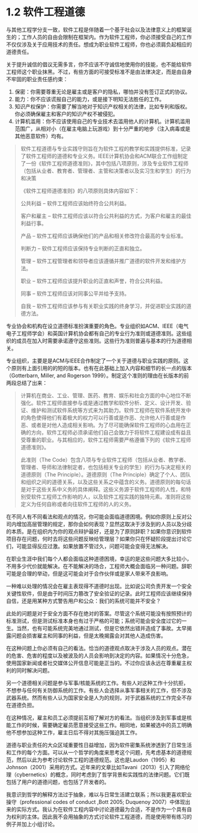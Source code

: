 # 1.2 软件工程道德

与其他工程学分支一致，软件工程是伴随着一个基于社会以及法律意义上的框架诞生的；工作人员的自由会限制在框架内。作为软件工程师，你必须接受自己的工作不仅仅涉及关于应用技术的责任。想成为职业软件工程师，你也必须肩负起相应的道德责任。

关于提升诚信的倡议无需多言，你不应该不守诚信地使用你的技能，也不能给软件工程师这个职业抹黑。不过，有些方面的可接受标准不是由法律决定，而是由自身不牢固的职业责任感约束：

1. 保密：你需要尊重无论是雇主或是客户的隐私，哪怕并没有签订正式的协议。
2. 能力：你不应该谎报自己的能力，或是接下明知无法胜任的工作。
3. 知识产权保护：你需要了解当地对于知识产权相关的法律，比如专利和版权。你必须确保雇主和客户的知识产权不被侵犯。
4. 计算机滥用：你不应该使用自己的专业技术去滥用他人的计算机。计算机滥用范围广，从相对小（在雇主电脑上玩游戏）到十分严重的地步（注入病毒或是其他恶意软件）均有。

> 软件工程道德与专业实践守则旨在为软件工程的教学和实践提供标准，记录了软件工程师的道德和专业义务。IEEE计算机协会和ACM联合工作组制定了一份《软件工程师道德准则》，其中包括八项原则，涉及专业软件工程师（包括从业者、教育者、管理者、主管和决策者以及实习生和学生）的行为和决策
>
> 《软件工程师道德准则》的八项原则具体内容如下：
>
> 公共利益 – 软件工程师应该始终符合公共利益。&#x20;
>
> 客户和雇主 – 软件工程师应该以符合公共利益的方式，为客户和雇主的最佳利益行事。
>
> &#x20;产品 – 软件工程师应该确保他们的产品和相关修改符合最高的专业标准。&#x20;
>
> 判断力 – 软件工程师应该保持专业判断的正直和独立。&#x20;
>
> 管理 – 软件工程管理者和领导者应该遵循并推广道德的软件开发和维护方法。&#x20;
>
> 职业 – 软件工程师应该提升职业的正直和声誉，符合公共利益。&#x20;
>
> 同事 – 软件工程师应该对同事公平并给予支持。&#x20;
>
> 自我 – 软件工程师应该参与有关职业实践的终身学习，并促进职业实践的道德方法。

专业协会和机构在设立道德标准扮演重要的角色。专业组织如ACM、IEEE（电气电子工程师学会）和英国计算机协会都有自己的专业行为准则或道德准则。这些组织的成员在加入时需要承诺遵守这些准则。这些行为准则普遍与基本的行为道德相关。

专业组织，主要是是ACM与IEEE合作制定了一个关于道德与职业实践的原则。这个原则有上面引用的的短的版本。也有在此基础上加入内容和细节的长一点的版本（Gotterbarn, Miller, and Rogerson 1999）。制定这个准则的理由在长版本的前两段总结了出来：

> 计算机在商业、工业、管理、医药、教育、娱乐和社会方面的中心地位不断强化。软件工程师直接参与或是通过教学和软件分析、定义、设计开发、验证、维护和测试软件系统等方式来为其助力。软件工程师在软件系统开发中的角色使得他们有着极大的权力可以行善或是作恶、允许他人行善或是作恶、或者是对他人造成相关影响。为了尽可能确保软件工程师的心血用在正确的方向，软件工程师必须承诺他们自己会致力于将软件工程建设成有益且受尊重的职业。与其相应的，软件工程师需要严格遵循下列的《软件工程师道德准则》。
>
> 此准则（The Code）包含八项与专业软件工程师（包括从业者、教学者、管理者、导师和法律制定者，也包括相关专业的学生）的行为与决定相关的道德原则（The Principle）。道德原则（The Principle）确定了个人、团队和组织之间的道德关系，以及这些关系之中蕴含的义务。道德原则的每句话是对于这些关系中义务的具体阐释。这些义务源于软件工程师的人性，和特别受软件工程师工作影响的人，以及软件工程实践的独特元素。准则将这些定义为任何自称或者向往软件工程师的人的义务。

在不同人有不同看法和观点的情况，你可能会面临道德困境。例如你原则上反对公司内增加高层管理的规定，那你会如何表现？显然这取决于涉及到的人员以及分歧的本质。是在组织内为你的观点辩护最好，还是为了原则辞职？如果你意识到软件项目存在问题，何时去将这些问题反映给管理层？如果你只在怀疑阶段提出讨论它们，可能显得反应过激。如果放置不管过久，问题可能会变得无法解决。

在职业生涯中我们每个人都会面临这种道德困境，幸运的是这些问题大多比较小，不用多少代价就能解决。在不能解决的场合，工程师大概会面临另一种问题。辞职可能是合理的举动，但是这可能会对于合作伙伴或是家人带来不良影响。

一种难以处理的情况会在雇主表现得不道德时出现。比如说公司负责开发一个安全关键性软件，但是由于时间压力篡改了安全验证的记录。此时工程师应该继续保持自信，还是用某种方式警告用户和公众：我们的系统可能并不安全？

此处的问题是对于安全方面不存在绝对的答案。尽管这个系统可能没有按照预计的标准测试，但是测试标准本身也有过于严格的可能；系统可能会安全度过它的一生。当然，也有可能系统完美地通过测试，但是它依然出错并造成了事故。太早揭露问题会损害雇主和同事的利益，但是太晚揭露会对其他人造成伤害。

在这种问题上你必须有自己的看法。恰当的道德观点取决于涉及人员的观点。潜在的危害、危害的程度以及被波及的人员会影响到决定的内容。如果情况十分危急，使用国家新闻或者社交媒体公开信息可能是正当的。不过你应该永远在尊重雇主权利的同时解决问题。

另一个道德相关问题是参与军事/核能系统的工作。有些人对这种工作十分抗拒，不想参与任何有关防御系统的工作。有些人会选择从事军事相关的工作，但不涉及武器系统。然而有些人认为国家安全是人为的规则，对于武器系统的工作完全不存在道德负担。

在这种情况，雇主和员工必须提前互相了解对方的看法。当组织涉及到军事或是核能工作的时候，需要确定雇员愿意接受这些工作。相同地，如果被选中的员工明确他不想参加这种工作，雇主日后不得对其施压强迫其工作。

道德与职业责任的大众区域重要性日益增加，因为软件密集系统渗透到了日常生活和工作的每个方面。可以从一个哲学的角度来思考这个问题，先考虑基本的道德规范，然后以此为参考讨论软件工程的道德规范。这也是Laudon（1995）和Johnson（2001）采用的方式。近年来的文章比如Tavani（2013）引入了网络伦理（cybernetics）的概念，同时考虑到了哲学背景和实践性的法律问题。它们既包括了用户的道德问题，也包括了开发者的。

我意识到哲学的解释方法过于抽象，难以与日常生活建立联系；所以我更喜欢职业操守（professional codes of conduct ,Bott 2005; Duquenoy 2007）中体现出来的实际方式。我认为在软件工程内容中讨论道德最为合适，不是作为一个具有自为权利的主体。因此我不会用抽象的方式讨论软件工程道德，而是使用带有练习的例子并加上小组讨论。
